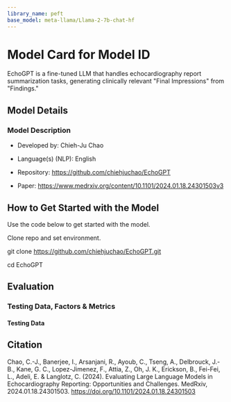 ```yaml
---
library_name: peft
base_model: meta-llama/Llama-2-7b-chat-hf
---
```


# Model Card for Model ID

EchoGPT is a fine-tuned LLM that handles echocardiography report summarization tasks, generating clinically relevant "Final Impressions" from "Findings."

## Model Details

### Model Description

- Developed by: Chieh-Ju Chao
- Language(s) (NLP): English

- Repository: https://github.com/chiehjuchao/EchoGPT
- Paper: https://www.medrxiv.org/content/10.1101/2024.01.18.24301503v3

## How to Get Started with the Model

Use the code below to get started with the model.

Clone repo and set environment.

git clone https://github.com/chiehjuchao/EchoGPT.git

cd EchoGPT


## Evaluation

<!-- This section describes the evaluation protocols and provides the results. -->

### Testing Data, Factors & Metrics

#### Testing Data

<!-- This should link to a Data Card if possible. -->

## Citation

Chao, C.-J., Banerjee, I., Arsanjani, R., Ayoub, C., Tseng, A., Delbrouck, J.-B., Kane, G. C., Lopez-Jimenez, F., Attia, Z., Oh, J. K., Erickson, B., Fei-Fei, L., Adeli, E. & Langlotz, C. (2024). Evaluating Large Language Models in Echocardiography Reporting: Opportunities and Challenges. MedRxiv, 2024.01.18.24301503. https://doi.org/10.1101/2024.01.18.24301503


